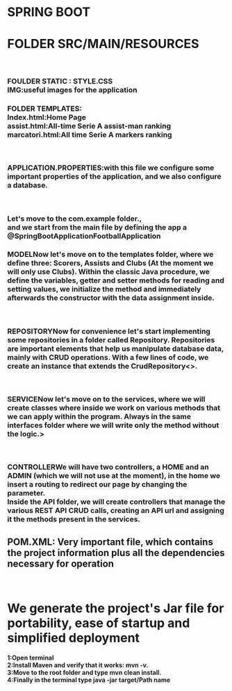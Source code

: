 # SPRING BOOT

<h1>FOLDER SRC/MAIN/RESOURCES </h1><br>
<h3>FOULDER STATIC : <b>STYLE.CSS</b> <br> <b>IMG:useful images for the application</b></h3>
<h3>FOLDER TEMPLATES:<br><b>Index.html:Home Page</b><br> <b>assist.html:All-time Serie A assist-man ranking</b>
<br><b>marcatori.html:All time Serie A markers ranking </b> </h3><br>
<h3>APPLICATION.PROPERTIES:with this file we configure some important properties of the application, and we also configure a database.</h3><br>
<h3>Let's move to the com.example folder.,<br>
and we start from the main file by defining the app a @SpringBootApplication<b>FootballApplication</b></h3>
<h3><b>MODEL</b>Now let's move on to the templates folder, where we define three: Scorers, Assists and Clubs (At the moment we will only use Clubs).
Within the classic Java procedure, we define the variables, getter and setter methods for reading and setting values, we initialize the method and immediately afterwards the constructor with the data assignment inside.</h3><br>
<h3><b>REPOSITORY</b>Now for convenience let's start implementing some repositories in a folder called Repository.
Repositories are important elements that help us manipulate database data, mainly with CRUD operations.
With a few lines of code, we create an instance that extends the CrudRepository<>.</h3><br>
<h3><b>SERVICE</b>Now let's move on to the services, where we will create classes where inside we work on various methods that we can apply within the program. Always in the same interfaces folder where we will write only the method without the logic.></h3><br>
<h3><b>CONTROLLER</b>We will have two controllers, a HOME and an ADMIN (which we will not use at the moment), in the home we insert a routing to redirect our page by changing the parameter.<br>
Inside the API folder, we will create controllers that manage the various REST API CRUD calls, creating an API url and assigning it the methods present in the services.<br></h3>
<h2><b>POM.XML: Very important file, which contains the project information plus all the dependencies necessary for operation</b></h2><br>

<h1>We generate the project's Jar file for portability, ease of startup and simplified deployment</h2>
<h4>1:Open terminal <br>
2:Install Maven and verify that it works: mvn -v. <br>
3:Move to the root folder and type mvn clean install. <br>
4:Finally in the terminal type java -jar target/Path name<br>

</h4>


